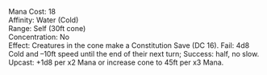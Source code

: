 Mana Cost: 18  
Affinity: Water (Cold)  
Range: Self (30ft cone)  
Concentration: No  
Effect: Creatures in the cone make a Constitution Save (DC 16). Fail: 4d8 Cold and –10ft speed until the end of their next turn; Success: half, no slow.  
Upcast: +1d8 per x2 Mana or increase cone to 45ft per x3 Mana.